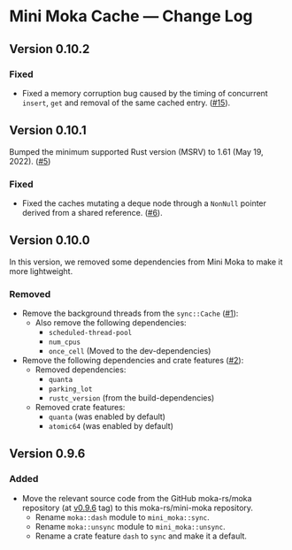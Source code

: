 # Mini Moka Cache &mdash; Change Log

## Version 0.10.2

### Fixed

- Fixed a memory corruption bug caused by the timing of concurrent `insert`,
  `get` and removal of the same cached entry. ([#15][gh-pull-0015]).


## Version 0.10.1

Bumped the minimum supported Rust version (MSRV) to 1.61 (May 19, 2022).
([#5][gh-pull-0005])

### Fixed

- Fixed the caches mutating a deque node through a `NonNull` pointer derived from a
  shared reference. ([#6][gh-pull-0006]).


## Version 0.10.0

In this version, we removed some dependencies from Mini Moka to make it more
lightweight.

### Removed

- Remove the background threads from the `sync::Cache` ([#1][gh-pull-0001]):
    - Also remove the following dependencies:
        - `scheduled-thread-pool`
        - `num_cpus`
        - `once_cell` (Moved to the dev-dependencies)
- Remove the following dependencies and crate features ([#2][gh-pull-0002]):
    - Removed dependencies:
        - `quanta`
        - `parking_lot`
        - `rustc_version` (from the build-dependencies)
    - Removed crate features:
        - `quanta` (was enabled by default)
        - `atomic64` (was enabled by default)

## Version 0.9.6

### Added

- Move the relevant source code from the GitHub moka-rs/moka repository (at
  [v0.9.6][moka-v0.9.6] tag) to this moka-rs/mini-moka repository.
    - Rename `moka::dash` module to `mini_moka::sync`.
    - Rename `moka::unsync` module to `mini_moka::unsync`.
    - Rename a crate feature `dash` to `sync` and make it a default.

<!-- Links -->
[moka-v0.9.6]: https://github.com/moka-rs/moka/tree/v0.9.6

[gh-pull-0015]: https://github.com/moka-rs/mini-moka/pull/15/
[gh-pull-0006]: https://github.com/moka-rs/mini-moka/pull/6/
[gh-pull-0005]: https://github.com/moka-rs/mini-moka/pull/5/
[gh-pull-0002]: https://github.com/moka-rs/mini-moka/pull/2/
[gh-pull-0001]: https://github.com/moka-rs/mini-moka/pull/1/
